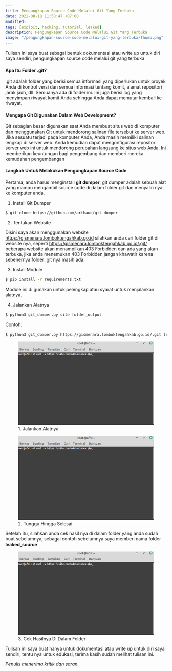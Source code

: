 ```yaml
---
title: Pengungkapan Source Code Melalui Git Yang Terbuka
date: 2022-08-18 11:58:47 +07:00
modified:
tags: [exploit, hacking, tutorial, leaked]
description: Pengungkapan Source Code Melalui Git Yang Terbuka
image: "/pengungkapan-source-code-melalui-git-yang-terbuka/thumb.png"
---
```


Tulisan ini saya buat sebagai bentuk dokumentasi atau write up untuk diri saya sendiri, pengungkapan source code melalui git yang terbuka.

#### Apa Itu Folder .git?
.git adalah folder yang berisi semua informasi yang diperlukan untuk proyek Anda di kontrol versi dan semua informasi tentang komit, alamat repositori jarak jauh, dll. Semuanya ada di folder ini. Ini juga berisi log yang menyimpan riwayat komit Anda sehingga Anda dapat memutar kembali ke riwayat.

#### Mengapa Git Digunakan Dalam Web Development?
Git sebagian besar digunakan saat Anda membuat situs web di komputer dan menggunakan Git untuk mendorong salinan file tersebut ke server web. Jika sesuatu terjadi pada komputer Anda, Anda masih memiliki salinan lengkap di server web. Anda kemudian dapat mengonfigurasi repositori server web ini untuk mendorong perubahan langsung ke situs web Anda. Ini memberikan keuntungan bagi pengembang dan memberi mereka kemudahan pengembangan

#### Langkah Untuk Melakukan Pengungkapan Source Code
Pertama, anda harus menginstall **git dumper**, git dumper adalah sebuah alat yang mampu mengambil source code di dalam folder git dan menyalin nya ke komputer anda.

1. Install Git Dumper

```bash
$ git clone https://github.com/arthaud/git-dumper
```

2. Tentukan Website

Disini saya akan menggunakan website <a href="https://gismenara.lomboktengahkab.go.id/">https://gismenara.lomboktengahkab.go.id</a> silahkan anda cari folder git di website nya, seperti <a href="https://gismenara.lomboktengahkab.go.id/.git/">https://gismenara.lomboktengahkab.go.id/.git/</a> beberapa website akan menampilkan 403 Forbidden dan ada yang akan terbuka, jika anda menemukan 403 Forbidden jangan khawatir karena sebenernya folder .git nya masih ada.

3. Install Module

```bash
$ pip install -r requirements.txt
```
Module ini di gunakan untuk pelengkap atau syarat untuk menjalankan alatnya.

4. Jalankan Alatnya

```bash
$ python3 git_dumper.py site folder_output
```
Contoh:
```bash
$ python3 git_dumper.py https://gismenara.lomboktengahkab.go.id/.git leaked_source
```

<figure>
<img src="https://raw.githubusercontent.com/africode7/rtd/master/_posts/celah-no-redirect-dan-cara-menutup-nya/terminalcurl.png" alt="1. Jalankan Alatnya">
<figcaption>1. Jalankan Alatnya</figcaption>
</figure>

<figure>
<img src="https://raw.githubusercontent.com/africode7/rtd/master/_posts/celah-no-redirect-dan-cara-menutup-nya/terminalcurl.png" alt="Tunggu Hingga Selesai">
<figcaption>2. Tunggu Hingga Selesai</figcaption>
</figure>

Setelah itu, silahkan anda cek hasil nya di dalam folder yang anda sudah buat sebelumnya, sebagai contoh sebelumnya saya memberi nama folder **leaked_source**

<figure>
<img src="https://raw.githubusercontent.com/africode7/rtd/master/_posts/celah-no-redirect-dan-cara-menutup-nya/terminalcurl.png" alt="Cek Hasilnya di dalam folder">
<figcaption>3. Cek Hasilnya Di Dalam Folder</figcaption>
</figure>

Tulisan ini saya buat hanya untuk dokumentasi atau write up untuk diri saya sendiri, tentu nya untuk edukasi, terima kasih sudah melihat tulisan ini.

_Penulis menerima kritik dan saran._
